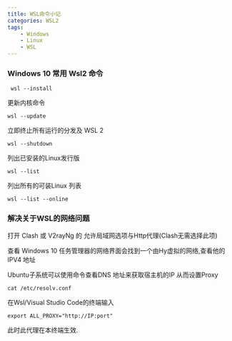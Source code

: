 ```yaml
---
title: WSL命令小记
categories: WSL2
tags:
    - Windows
    - Linux
    - WSL
---
```


### Windows 10 常用 Wsl2 命令

     wsl --install
更新内核命令

    wsl --update
立即终止所有运行的分发及 WSL 2

    wsl --shutdown
列出已安装的Linux发行版

    wsl --list
列出所有的可装Linux 列表

    wsl --list --online

### 解决关于WSL的网络问题

打开 Clash 或 V2rayNg 的 允许局域网选项与Http代理(Clash无需选择此项)

查看 Windows 10 任务管理器的网络界面会找到一个由Hy虚拟的网络,查看他的IPV4 地址

Ubuntu子系统可以使用命令查看DNS 地址来获取宿主机的IP 从而设置Proxy

    cat /etc/resolv.conf
在Wsl/Visual Studio Code的终端输入

    export ALL_PROXY="http://IP:port"
此时此代理在本终端生效.